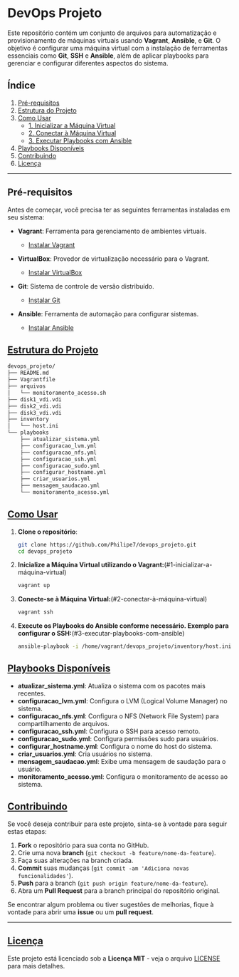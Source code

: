 # DevOps Projeto

Este repositório contém um conjunto de arquivos para automatização e provisionamento de máquinas virtuais usando **Vagrant**, **Ansible**, e **Git**. O objetivo é configurar uma máquina virtual com a instalação de ferramentas essenciais como **Git**, **SSH** e **Ansible**, além de aplicar playbooks para gerenciar e configurar diferentes aspectos do sistema.

## Índice

1. [Pré-requisitos](#pré-requisitos)
2. [Estrutura do Projeto](#estrutura-do-projeto)
3. [Como Usar](#como-usar)
   - [1. Inicializar a Máquina Virtual](#1-inicializar-a-máquina-virtual)
   - [2. Conectar à Máquina Virtual](#2-conectar-à-máquina-virtual)
   - [3. Executar Playbooks com Ansible](#3-executar-playbooks-com-ansible)
4. [Playbooks Disponíveis](#playbooks)
5. [Contribuindo](#contribuindo)
6. [Licença](#licença)

---

## Pré-requisitos

Antes de começar, você precisa ter as seguintes ferramentas instaladas em seu sistema:

- **Vagrant**: Ferramenta para gerenciamento de ambientes virtuais.
  - [Instalar Vagrant](https://www.vagrantup.com/docs/installation)
  
- **VirtualBox**: Provedor de virtualização necessário para o Vagrant.
  - [Instalar VirtualBox](https://www.virtualbox.org/wiki/Downloads)

- **Git**: Sistema de controle de versão distribuído.
  - [Instalar Git](https://git-scm.com/book/en/v2/Getting-Started-Installing-Git)

- **Ansible**: Ferramenta de automação para configurar sistemas.
  - [Instalar Ansible](https://docs.ansible.com/ansible/latest/installation_guide/index.html)

## [Estrutura do Projeto](#estrutura-do-projeto)

   ```bash
   devops_projeto/
   ├── README.md
   ├── Vagrantfile
   ├── arquivos
   │   └── monitoramento_acesso.sh
   ├── disk1_vdi.vdi
   ├── disk2_vdi.vdi
   ├── disk3_vdi.vdi
   ├── inventory
   │   └── host.ini
   └── playbooks
       ├── atualizar_sistema.yml
       ├── configuracao_lvm.yml
       ├── configuracao_nfs.yml
       ├── configuracao_ssh.yml
       ├── configuracao_sudo.yml
       ├── configurar_hostname.yml
       ├── criar_usuarios.yml
       ├── mensagem_saudacao.yml
       └── monitoramento_acesso.yml
 ```

## [Como Usar](#como-usar)
1. **Clone o repositório**:
   ```bash
   git clone https://github.com/Philipe7/devops_projeto.git
   cd devops_projeto
   
2. **Inicialize a Máquina Virtual utilizando o Vagrant:**(#1-inicializar-a-máquina-virtual)
   ```bash
   vagrant up

4. **Conecte-se à Máquina Virtual:**(#2-conectar-à-máquina-virtual)
   ```bash
   vagrant ssh

6. **Execute os Playbooks do Ansible conforme necessário. Exemplo para configurar o SSH:**(#3-executar-playbooks-com-ansible)
   ```bash
   ansible-playbook -i /home/vagrant/devops_projeto/inventory/host.ini /home/vagrant/devops_projeto/playbooks/configuracao_ssh.yml

## [Playbooks Disponíveis](#playbooks)

- **atualizar_sistema.yml**: Atualiza o sistema com os pacotes mais recentes.
- **configuracao_lvm.yml**: Configura o LVM (Logical Volume Manager) no sistema.
- **configuracao_nfs.yml**: Configura o NFS (Network File System) para compartilhamento de arquivos.
- **configuracao_ssh.yml**: Configura o SSH para acesso remoto.
- **configuracao_sudo.yml**: Configura permissões sudo para usuários.
- **configurar_hostname.yml**: Configura o nome do host do sistema.
- **criar_usuarios.yml**: Cria usuários no sistema.
- **mensagem_saudacao.yml**: Exibe uma mensagem de saudação para o usuário.
- **monitoramento_acesso.yml**: Configura o monitoramento de acesso ao sistema.

## [Contribuindo](#contribuindo)

Se você deseja contribuir para este projeto, sinta-se à vontade para seguir estas etapas:

1. **Fork** o repositório para sua conta no GitHub.
2. Crie uma nova **branch** (`git checkout -b feature/nome-da-feature`).
3. Faça suas alterações na branch criada.
4. **Commit** suas mudanças (`git commit -am 'Adiciona novas funcionalidades'`).
5. **Push** para a branch (`git push origin feature/nome-da-feature`).
6. Abra um **Pull Request** para a branch principal do repositório original.

Se encontrar algum problema ou tiver sugestões de melhorias, fique à vontade para abrir uma **issue** ou um **pull request**.

---

## [Licença](#licença)

Este projeto está licenciado sob a **Licença MIT** - veja o arquivo [LICENSE](LICENSE) para mais detalhes.



